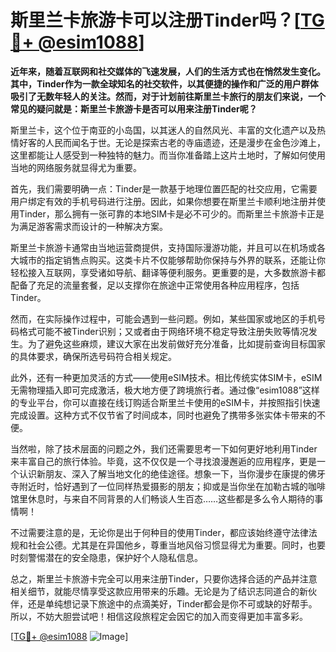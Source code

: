 # 斯里兰卡旅游卡可以注册Tinder吗？[[TG💪+ @esim1088](https://t.me/s/esim1088)]

**近年来，随着互联网和社交媒体的飞速发展，人们的生活方式也在悄然发生变化。其中，Tinder作为一款全球知名的社交软件，以其便捷的操作和广泛的用户群体吸引了无数年轻人的关注。然而，对于计划前往斯里兰卡旅行的朋友们来说，一个常见的疑问就是：斯里兰卡旅游卡是否可以用来注册Tinder呢？**

斯里兰卡，这个位于南亚的小岛国，以其迷人的自然风光、丰富的文化遗产以及热情好客的人民而闻名于世。无论是探索古老的寺庙遗迹，还是漫步在金色沙滩上，这里都能让人感受到一种独特的魅力。而当你准备踏上这片土地时，了解如何使用当地的网络服务就显得尤为重要。

首先，我们需要明确一点：Tinder是一款基于地理位置匹配的社交应用，它需要用户绑定有效的手机号码进行注册。因此，如果你想要在斯里兰卡顺利地注册并使用Tinder，那么拥有一张可靠的本地SIM卡是必不可少的。而斯里兰卡旅游卡正是为满足游客需求而设计的一种解决方案。

斯里兰卡旅游卡通常由当地运营商提供，支持国际漫游功能，并且可以在机场或各大城市的指定销售点购买。这类卡片不仅能够帮助你保持与外界的联系，还能让你轻松接入互联网，享受诸如导航、翻译等便利服务。更重要的是，大多数旅游卡都配备了充足的流量套餐，足以支撑你在旅途中正常使用各种应用程序，包括Tinder。

然而，在实际操作过程中，可能会遇到一些问题。例如，某些国家或地区的手机号码格式可能不被Tinder识别；又或者由于网络环境不稳定导致注册失败等情况发生。为了避免这些麻烦，建议大家在出发前做好充分准备，比如提前查询目标国家的具体要求，确保所选号码符合相关规定。

此外，还有一种更加灵活的方式——使用eSIM技术。相比传统实体SIM卡，eSIM无需物理插入即可完成激活，极大地方便了跨境旅行者。通过像“esim1088”这样的专业平台，你可以直接在线订购适合斯里兰卡使用的eSIM卡，并按照指引快速完成设置。这种方式不仅节省了时间成本，同时也避免了携带多张实体卡带来的不便。

当然啦，除了技术层面的问题之外，我们还需要思考一下如何更好地利用Tinder来丰富自己的旅行体验。毕竟，这不仅仅是一个寻找浪漫邂逅的应用程序，更是一个认识新朋友、深入了解当地文化的绝佳途径。想象一下，当你漫步在康提的佛牙寺附近时，恰好遇到了一位同样热爱摄影的朋友；抑或是当你坐在加勒古城的咖啡馆里休息时，与来自不同背景的人们畅谈人生百态……这些都是多么令人期待的事情啊！

不过需要注意的是，无论你是出于何种目的使用Tinder，都应该始终遵守法律法规和社会公德。尤其是在异国他乡，尊重当地风俗习惯显得尤为重要。同时，也要时刻警惕潜在的安全隐患，保护好个人隐私信息。

总之，斯里兰卡旅游卡完全可以用来注册Tinder，只要你选择合适的产品并注意相关细节，就能尽情享受这款应用带来的乐趣。无论是为了结识志同道合的新伙伴，还是单纯想记录下旅途中的点滴美好，Tinder都会是你不可或缺的好帮手。所以，不妨大胆尝试吧！相信这段旅程定会因它的加入而变得更加丰富多彩。

[[TG💪+ @esim1088](https://t.me/s/esim1088) ![Image](https://i.postimg.cc/4NQfJmqS/Snipaste-2025-05-13-00-14-12.png)]